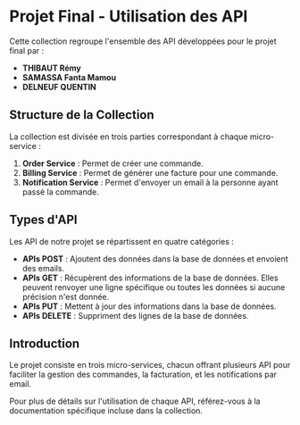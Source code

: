 # Projet Final - Utilisation des API

Cette collection regroupe l'ensemble des API développées pour le projet final par :

- **THIBAUT Rémy**
- **SAMASSA Fanta Mamou**
- **DELNEUF QUENTIN**

## Structure de la Collection

La collection est divisée en trois parties correspondant à chaque micro-service :

1. **Order Service** : Permet de créer une commande.
2. **Billing Service** : Permet de générer une facture pour une commande.
3. **Notification Service** : Permet d'envoyer un email à la personne ayant passé la commande.

## Types d'API

Les API de notre projet se répartissent en quatre catégories :

- **APIs POST** : Ajoutent des données dans la base de données et envoient des emails.
- **APIs GET** : Récupèrent des informations de la base de données. Elles peuvent renvoyer une ligne spécifique ou toutes les données si aucune précision n'est donnée.
- **APIs PUT** : Mettent à jour des informations dans la base de données.
- **APIs DELETE** : Suppriment des lignes de la base de données.

## Introduction

Le projet consiste en trois micro-services, chacun offrant plusieurs API pour faciliter la gestion des commandes, la facturation, et les notifications par email. 

Pour plus de détails sur l'utilisation de chaque API, référez-vous à la documentation spécifique incluse dans la collection.
